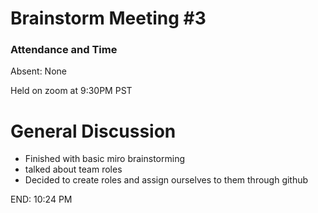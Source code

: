# Brainstorm Meeting #3

### Attendance and Time
Absent: None 

Held on zoom at 9:30PM PST
# General Discussion
- Finished with basic miro brainstorming
- talked about team roles
- Decided to create roles and assign ourselves to them through github


END: 10:24 PM
